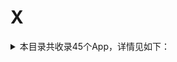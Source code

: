 # X
<details>
<summary>
本目录共收录45个App，详情见如下：
</summary>

- [下厨房](https://github.com/zirawell/R-Store/tree/main/Rule/QuanX/Adblock/App/X/%E4%B8%8B%E5%8E%A8%E6%88%BF)
- [兴业生活](https://github.com/zirawell/R-Store/tree/main/Rule/QuanX/Adblock/App/X/%E5%85%B4%E4%B8%9A%E7%94%9F%E6%B4%BB)
- [兴业证券优理宝](https://github.com/zirawell/R-Store/tree/main/Rule/QuanX/Adblock/App/X/%E5%85%B4%E4%B8%9A%E8%AF%81%E5%88%B8%E4%BC%98%E7%90%86%E5%AE%9D)
- [兴业银行](https://github.com/zirawell/R-Store/tree/main/Rule/QuanX/Adblock/App/X/%E5%85%B4%E4%B8%9A%E9%93%B6%E8%A1%8C)
- [厦门航空](https://github.com/zirawell/R-Store/tree/main/Rule/QuanX/Adblock/App/X/%E5%8E%A6%E9%97%A8%E8%88%AA%E7%A9%BA)
- [向日葵远程控制](https://github.com/zirawell/R-Store/tree/main/Rule/QuanX/Adblock/App/X/%E5%90%91%E6%97%A5%E8%91%B5%E8%BF%9C%E7%A8%8B%E6%8E%A7%E5%88%B6)
- [喜马拉雅](https://github.com/zirawell/R-Store/tree/main/Rule/QuanX/Adblock/App/X/%E5%96%9C%E9%A9%AC%E6%8B%89%E9%9B%85)
- [小Biu智家](https://github.com/zirawell/R-Store/tree/main/Rule/QuanX/Adblock/App/X/%E5%B0%8FBiu%E6%99%BA%E5%AE%B6)
- [小佩宠物](https://github.com/zirawell/R-Store/tree/main/Rule/QuanX/Adblock/App/X/%E5%B0%8F%E4%BD%A9%E5%AE%A0%E7%89%A9)
- [小利生活](https://github.com/zirawell/R-Store/tree/main/Rule/QuanX/Adblock/App/X/%E5%B0%8F%E5%88%A9%E7%94%9F%E6%B4%BB)
- [小合拓展](https://github.com/zirawell/R-Store/tree/main/Rule/QuanX/Adblock/App/X/%E5%B0%8F%E5%90%88%E6%8B%93%E5%B1%95)
- [小爱音箱](https://github.com/zirawell/R-Store/tree/main/Rule/QuanX/Adblock/App/X/%E5%B0%8F%E7%88%B1%E9%9F%B3%E7%AE%B1)
- [小牛电动](https://github.com/zirawell/R-Store/tree/main/Rule/QuanX/Adblock/App/X/%E5%B0%8F%E7%89%9B%E7%94%B5%E5%8A%A8)
- [小特](https://github.com/zirawell/R-Store/tree/main/Rule/QuanX/Adblock/App/X/%E5%B0%8F%E7%89%B9)
- [小白学习打印](https://github.com/zirawell/R-Store/tree/main/Rule/QuanX/Adblock/App/X/%E5%B0%8F%E7%99%BD%E5%AD%A6%E4%B9%A0%E6%89%93%E5%8D%B0)
- [小睡眠](https://github.com/zirawell/R-Store/tree/main/Rule/QuanX/Adblock/App/X/%E5%B0%8F%E7%9D%A1%E7%9C%A0)
- [小米商城](https://github.com/zirawell/R-Store/tree/main/Rule/QuanX/Adblock/App/X/%E5%B0%8F%E7%B1%B3%E5%95%86%E5%9F%8E)
- [小米打印](https://github.com/zirawell/R-Store/tree/main/Rule/QuanX/Adblock/App/X/%E5%B0%8F%E7%B1%B3%E6%89%93%E5%8D%B0)
- [小米有品](https://github.com/zirawell/R-Store/tree/main/Rule/QuanX/Adblock/App/X/%E5%B0%8F%E7%B1%B3%E6%9C%89%E5%93%81)
- [小米运动](https://github.com/zirawell/R-Store/tree/main/Rule/QuanX/Adblock/App/X/%E5%B0%8F%E7%B1%B3%E8%BF%90%E5%8A%A8)
- [小红书](https://github.com/zirawell/R-Store/tree/main/Rule/QuanX/Adblock/App/X/%E5%B0%8F%E7%BA%A2%E4%B9%A6)
- [小芒](https://github.com/zirawell/R-Store/tree/main/Rule/QuanX/Adblock/App/X/%E5%B0%8F%E8%8A%92)
- [小蚕霸王餐](https://github.com/zirawell/R-Store/tree/main/Rule/QuanX/Adblock/App/X/%E5%B0%8F%E8%9A%95%E9%9C%B8%E7%8E%8B%E9%A4%90)
- [小象超市](https://github.com/zirawell/R-Store/tree/main/Rule/QuanX/Adblock/App/X/%E5%B0%8F%E8%B1%A1%E8%B6%85%E5%B8%82)
- [小黑盒](https://github.com/zirawell/R-Store/tree/main/Rule/QuanX/Adblock/App/X/%E5%B0%8F%E9%BB%91%E7%9B%92)
- [希尔顿荣誉客会](https://github.com/zirawell/R-Store/tree/main/Rule/QuanX/Adblock/App/X/%E5%B8%8C%E5%B0%94%E9%A1%BF%E8%8D%A3%E8%AA%89%E5%AE%A2%E4%BC%9A)
- [希沃白板](https://github.com/zirawell/R-Store/tree/main/Rule/QuanX/Adblock/App/X/%E5%B8%8C%E6%B2%83%E7%99%BD%E6%9D%BF)
- [心悦俱乐部](https://github.com/zirawell/R-Store/tree/main/Rule/QuanX/Adblock/App/X/%E5%BF%83%E6%82%A6%E4%BF%B1%E4%B9%90%E9%83%A8)
- [携程旅行](https://github.com/zirawell/R-Store/tree/main/Rule/QuanX/Adblock/App/X/%E6%90%BA%E7%A8%8B%E6%97%85%E8%A1%8C)
- [新浪新闻](https://github.com/zirawell/R-Store/tree/main/Rule/QuanX/Adblock/App/X/%E6%96%B0%E6%B5%AA%E6%96%B0%E9%97%BB)
- [新片场](https://github.com/zirawell/R-Store/tree/main/Rule/QuanX/Adblock/App/X/%E6%96%B0%E7%89%87%E5%9C%BA)
- [星火英语](https://github.com/zirawell/R-Store/tree/main/Rule/QuanX/Adblock/App/X/%E6%98%9F%E7%81%AB%E8%8B%B1%E8%AF%AD)
- [星财富](https://github.com/zirawell/R-Store/tree/main/Rule/QuanX/Adblock/App/X/%E6%98%9F%E8%B4%A2%E5%AF%8C)
- [星途starway](https://github.com/zirawell/R-Store/tree/main/Rule/QuanX/Adblock/App/X/%E6%98%9F%E9%80%94starway)
- [晓晓优选霸王餐](https://github.com/zirawell/R-Store/tree/main/Rule/QuanX/Adblock/App/X/%E6%99%93%E6%99%93%E4%BC%98%E9%80%89%E9%9C%B8%E7%8E%8B%E9%A4%90)
- [米游社](https://github.com/zirawell/R-Store/tree/main/Rule/QuanX/Adblock/App/X/%E7%B1%B3%E6%B8%B8%E7%A4%BE)
- [米读小说](https://github.com/zirawell/R-Store/tree/main/Rule/QuanX/Adblock/App/X/%E7%B1%B3%E8%AF%BB%E5%B0%8F%E8%AF%B4)
- [西施眼](https://github.com/zirawell/R-Store/tree/main/Rule/QuanX/Adblock/App/X/%E8%A5%BF%E6%96%BD%E7%9C%BC)
- [西窗烛](https://github.com/zirawell/R-Store/tree/main/Rule/QuanX/Adblock/App/X/%E8%A5%BF%E7%AA%97%E7%83%9B)
- [讯飞输入法](https://github.com/zirawell/R-Store/tree/main/Rule/QuanX/Adblock/App/X/%E8%AE%AF%E9%A3%9E%E8%BE%93%E5%85%A5%E6%B3%95)
- [迅游加速器](https://github.com/zirawell/R-Store/tree/main/Rule/QuanX/Adblock/App/X/%E8%BF%85%E6%B8%B8%E5%8A%A0%E9%80%9F%E5%99%A8)
- [迅雷](https://github.com/zirawell/R-Store/tree/main/Rule/QuanX/Adblock/App/X/%E8%BF%85%E9%9B%B7)
- [闲鱼](https://github.com/zirawell/R-Store/tree/main/Rule/QuanX/Adblock/App/X/%E9%97%B2%E9%B1%BC)
- [雪球](https://github.com/zirawell/R-Store/tree/main/Rule/QuanX/Adblock/App/X/%E9%9B%AA%E7%90%83)
- [香山智能](https://github.com/zirawell/R-Store/tree/main/Rule/QuanX/Adblock/App/X/%E9%A6%99%E5%B1%B1%E6%99%BA%E8%83%BD)

</details>